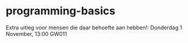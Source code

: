 # programming-basics
Extra uitleg voor mensen die daar behoefte aan hebben!: Donderdag 1 November, 13:00 GW011
